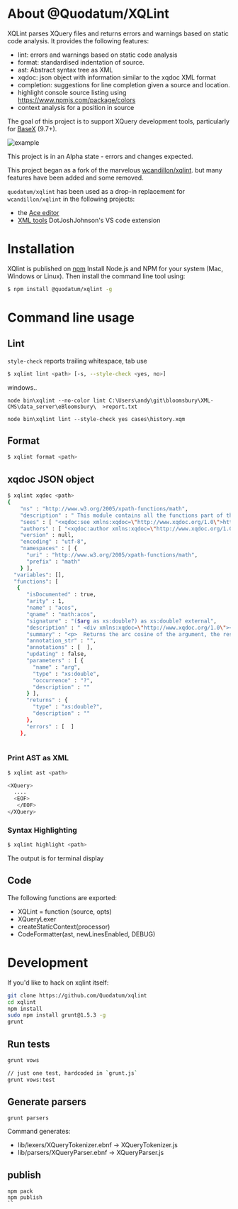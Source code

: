 # About @Quodatum/XQLint 

XQLint parses XQuery  files and returns errors and warnings based on static code analysis. It provides the following features:
* lint: errors and warnings based on static code analysis
* format:  standardised indentation of source.
* ast:   Abstract syntax tree as XML
* xqdoc: json object with information similar to the xqdoc XML format
* completion: suggestions for line completion given a source and location. 
* highlight console source listing using https://www.npmjs.com/package/colors
* context analysis for a position in source

 The goal of this project is to support XQuery development tools, particularly for [BaseX](https:basex.org) (9.7+).

![example](https:doc/lint.png)

This project is in an Alpha state - errors and changes expected.

This project began as a fork of the marvelous [wcandillon/xqlint](https://github.com/wcandillon/xqlint).
but many features have been added and some removed.

 `quodatum/xqlint` has been used as a drop-in replacement for `wcandillon/xqlint` in the following projects:

* the [Ace editor](https://github.com/ajaxorg/ace) 
* [XML tools](https://github.com/DotJoshJohnson/vscode-xml) DotJoshJohnson's VS code extension 

# Installation

XQlint is published on [npm](https://www.npmjs.com/package/@quodatum/xqlint)
Install Node.js and NPM for your system (Mac, Windows or Linux). Then install the command line tool using:

```bash
$ npm install @quodatum/xqlint -g
```
# Command line usage
## Lint

`style-check` reports trailing whitespace, tab use
```bash
$ xqlint lint <path> [-s, --style-check <yes, no>]
```

windows..
```
node bin\xqlint --no-color lint C:\Users\andy\git\bloomsbury\XML-CMS\data_server\eBloomsbury\  >report.txt

node bin\xqlint lint --style-check yes cases\history.xqm 
```

## Format

```bash
$ xqlint format <path>
```

## xqdoc JSON object

```bash
$ xqlint xqdoc <path>
{
    "ns" : "http://www.w3.org/2005/xpath-functions/math", 
    "description" : " This module contains all the functions part of the\n W3C XPath and XQuery Functions and Operators 3.0\n section \"4.7 Trigonometric and exponential functions\".\n", 
    "sees" : [ "<xqdoc:see xmlns:xqdoc=\"http://www.xqdoc.org/1.0\">http://www.w3.org/TR/xpath-functions-30/#trigonometry</xqdoc:see>" ], 
    "authors" : [ "<xqdoc:author xmlns:xqdoc=\"http://www.xqdoc.org/1.0\">www.w3c.org</xqdoc:author>" ], 
    "version" : null, 
    "encoding" : "utf-8", 
    "namespaces" : [ {
      "uri" : "http://www.w3.org/2005/xpath-functions/math", 
      "prefix" : "math"
    } ], 
  "variables": [],
  "functions": [
   {
      "isDocumented" : true, 
      "arity" : 1, 
      "name" : "acos", 
      "qname" : "math:acos", 
      "signature" : "($arg as xs:double?) as xs:double? external", 
      "description" : " <div xmlns:xqdoc=\"http://www.xqdoc.org/1.0\"><p xmlns:e=\"http://www.w3.org/1999/XSL/Spec/ElementSyntax\">Returns the arc cosine of the argument, the result being in the range zero to\n                +<var>œÄ</var> radians.</p><p xmlns:e=\"http://www.w3.org/1999/XSL/Spec/ElementSyntax\"><example role=\"signature\"><proto name=\"acos\" return-type=\"xs:double?\" isOp=\"no\" prefix=\"math\" returnEmptyOk=\"no\" returnSeq=\"no\" returnVaries=\"no\" isSchema=\"no\" isDatatype=\"no\" isSpecial=\"no\"><arg name=\"arg\" type=\"xs:double?\"/></proto></example></p><p xmlns:e=\"http://www.w3.org/1999/XSL/Spec/ElementSyntax\">This function is <termref def=\"dt-deterministic\">deterministic</termref>, <termref def=\"dt-context-independent\">context-independent</termref>,  and <termref def=\"dt-focus-independent\">focus-independent</termref>. </p><p xmlns:e=\"http://www.w3.org/1999/XSL/Spec/ElementSyntax\">If <code>$arg</code> is the empty sequence, the function returns the empty sequence.</p><p xmlns:e=\"http://www.w3.org/1999/XSL/Spec/ElementSyntax\" diff=\"chg\" at=\"G\">Otherwise the result is the arc cosine of <code>$</code><var>Œ∏</var>,\n             treated as an angle in radians, as defined in the <bibref ref=\"ieee754-2008\"/>\n             specification of the <code>acos</code> function applied to 64-bit binary floating point\n             values.</p><p xmlns:e=\"http://www.w3.org/1999/XSL/Spec/ElementSyntax\">The treatment of the <code>invalidOperation</code> exception is defined in <specref ref=\"op.numeric\"/>. </p><p xmlns:e=\"http://www.w3.org/1999/XSL/Spec/ElementSyntax\">If <code>$arg</code> is <code>NaN</code>, or if its absolute value is greater than one,\n             then the result is <code>NaN</code>.</p><p xmlns:e=\"http://www.w3.org/1999/XSL/Spec/ElementSyntax\">In other cases the result is an <code>xs:double</code> value representing an angle\n                <var>Œ∏</var> in radians in the range <code>0 &lt;= $</code><var>Œ∏</var><code> &lt;=\n                +</code><var>œÄ</var>. </p></div>\n", 
      "summary" : "<p>  Returns the arc cosine of the argument, the result being in the range zero to\n                + œÄ  radians.</p>", 
      "annotation_str" : "", 
      "annotations" : [  ], 
      "updating" : false, 
      "parameters" : [ {
        "name" : "arg", 
        "type" : "xs:double", 
        "occurrence" : "?", 
        "description" : ""
      } ], 
      "returns" : {
        "type" : "xs:double?", 
        "description" : ""
      }, 
      "errors" : [  ]
    },
   
```
### Print AST as XML

```bash
$ xqlint ast <path>

<XQuery>
  ....
  <EOF>
   </EOF>
</XQuery>
```

### Syntax Highlighting

```bash
$ xqlint highlight <path>
```
The output is for terminal display

## Code
The following functions are exported:
 
* XQLint = function (source, opts)
* XQueryLexer
* createStaticContext(processor)
* CodeFormatter(ast, newLinesEnabled, DEBUG)


# Development

If you'd like to hack on xqlint itself:

```bash
git clone https://github.com/Quodatum/xqlint
cd xqlint
npm install
sudo npm install grunt@1.5.3 -g
grunt
```

## Run tests

```bash
grunt vows

// just one test, hardcoded in `grunt.js`
grunt vows:test
```


## Generate parsers

`grunt parsers`

Command generates:

 *   lib/lexers/XQueryTokenizer.ebnf -> XQueryTokenizer.js
 *   lib/parsers/XQueryParser.ebnf -> XQueryParser.js

## publish

```
npm pack
npm publish
``

